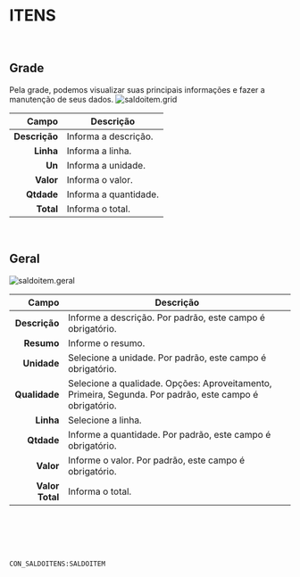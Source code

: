 # ITENS
<br>

## Grade
Pela grade, podemos visualizar suas principais informações e fazer a manutenção de seus dados.
![saldoitem.grid](https://raw.githubusercontent.com/netforcews/docs-siscom/master/geral/imagens/saldoitem.grid.png)

Campo | Descrição
--:|---
**Descrição** | Informa a descrição.
**Linha** | Informa a linha.
**Un** | Informa a unidade.
**Valor** | Informa o valor.
**Qtdade** | Informa a quantidade.
**Total** | Informa o total.
<br>

## Geral
![saldoitem.geral](https://raw.githubusercontent.com/netforcews/docs-siscom/master/geral/imagens/saldoitem.geral.png)

Campo | Descrição
--:|---
**Descrição** | Informe a descrição. Por padrão, este campo é obrigatório.
**Resumo** | Informe o resumo.
**Unidade** | Selecione a unidade. Por padrão, este campo é obrigatório.
**Qualidade** | Selecione a qualidade. Opções: Aproveitamento, Primeira, Segunda. Por padrão, este campo é obrigatório.
**Linha** | Selecione a linha.
**Qtdade** | Informe a quantidade. Por padrão, este campo é obrigatório.
**Valor** | Informe o valor. Por padrão, este campo é obrigatório.
**Valor Total** | Informa o total.
<br>
<br>
<br>
<br>

```CON_SALDOITENS:SALDOITEM```
